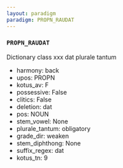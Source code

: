 ```yaml
---
layout: paradigm
paradigm: PROPN_RAUDAT
---
```

### ` PROPN_RAUDAT `

Dictionary class xxx dat plurale tantum
* harmony: back
* upos: PROPN
* kotus_av: F
* possessive: False
* clitics: False
* deletion: dat
* pos: NOUN
* stem_vowel: None
* plurale_tantum: obligatory
* grade_dir: weaken
* stem_diphthong: None
* suffix_regex: dat
* kotus_tn: 9
